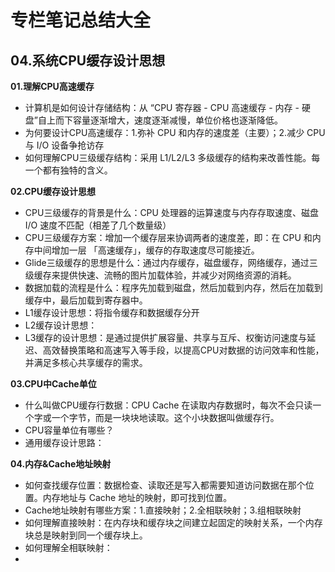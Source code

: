 # 专栏笔记总结大全



## 04.系统CPU缓存设计思想


**01.理解CPU高速缓存**

- 计算机是如何设计存储结构：从 “CPU 寄存器 - CPU 高速缓存 - 内存 - 硬盘”自上而下容量逐渐增大，速度逐渐减慢，单位价格也逐渐降低。
- 为何要设计CPU高速缓存：1.弥补 CPU 和内存的速度差（主要）；2.减少 CPU 与 I/O 设备争抢访存
- 如何理解CPU三级缓存结构：采用 L1/L2/L3 多级缓存的结构来改善性能。每一个都有独特的含义。

**02.CPU缓存设计思想**

- CPU三级缓存的背景是什么：CPU 处理器的运算速度与内存存取速度、磁盘 I/O 速度不匹配（相差了几个数量级）
- CPU三级缓存方案：增加一个缓存层来协调两者的速度差，即：在 CPU 和内存中间增加一层 「高速缓存」，缓存的存取速度尽可能接近。
- Glide三级缓存的思想是什么：通过内存缓存，磁盘缓存，网络缓存，通过三级缓存来提供快速、流畅的图片加载体验，并减少对网络资源的消耗。
- 数据加载的流程是什么：程序先加载到磁盘，然后加载到内存，然后在加载到缓存中，最后加载到寄存器中。
- L1缓存设计思想：将指令缓存和数据缓存分开
- L2缓存设计思想：
- L3缓存的设计思想：是通过提供扩展容量、共享与互斥、权衡访问速度与延迟、高效替换策略和高速写入等手段，以提高CPU对数据的访问效率和性能，并满足多核心共享缓存的需求。

**03.CPU中Cache单位**

- 什么叫做CPU缓存行数据：CPU Cache 在读取内存数据时，每次不会只读一个字或一个字节，而是一块块地读取。这个小块数据叫做缓存行。
- CPU容量单位有哪些？
- 通用缓存设计思路：

**04.内存&Cache地址映射**

- 如何查找缓存位置：数据检查、读取还是写入都需要知道访问数据在那个位置。内存地址与 Cache 地址的映射，即可找到位置。
- Cache地址映射有哪些方案：1.直接映射；2.全相联映射；3.组相联映射
- 如何理解直接映射：在内存块和缓存块之间建立起固定的映射关系，一个内存块总是映射到同一个缓存块上。
- 如何理解全相联映射：
- 




















